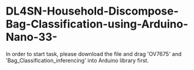 # DL4SN-Household-Discompose-Bag-Classification-using-Arduino-Nano-33-

In order to start task, please download the file and drag 'OV7675' and 'Bag_Classification_inferencing' into Arduino library first.
